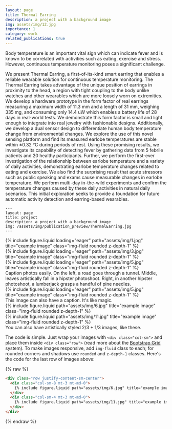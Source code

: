 ```yaml
---
layout: page
title: Thermal Earring
description: a project with a background image
img: assets/img/12.jpg
importance: 1
category: work
related_publications: true
---
```


Body temperature is an important vital sign which can indicate fever and is known to be correlated with activities such as eating, exercise and stress. However, continuous temperature monitoring poses a significant challenge.

We present Thermal Earring, a first-of-its-kind smart earring that enables a reliable wearable solution for continuous temperature monitoring. The Thermal Earring takes advantage of the unique position of earrings in proximity to the head, a region with tight coupling to the body unlike watches and other wearables which are more loosely worn on extremities. We develop a hardware prototype in the form factor of real earrings measuring a maximum width of 11.3 mm and a length of 31 mm, weighing 335 mg, and consuming only 14.4 uW which enables a battery life of 28 days in real-world tests. We demonstrate this form factor is small and light enough to integrate into real jewelry with fashionable designs. Additionally, we develop a dual sensor design to differentiate human body temperature change from environmental changes. We explore the use of this novel sensing platform and find its measured earlobe temperatures are stable within ±0.32 °C during periods of rest. Using these promising results, we investigate its capability of detecting fever by gathering data from 5 febrile patients and 20 healthy participants. Further, we perform the first-ever investigation of the relationship between earlobe temperature and a variety of daily activities, demonstrating earlobe temperature changes related to eating and exercise. We also find the surprising result that acute stressors such as public speaking and exams cause measurable changes in earlobe temperature. We perform multi-day in-the-wild experiments and confirm the temperature changes caused by these daily activities in natural daily scenarios. This initial exploration seeks to provide a foundation for future automatic activity detection and earring-based wearables.



    ---
    layout: page
    title: project
    description: a project with a background image
    img: /assets/img/publication_preview/ThermalEarring.jpg
    ---

<div class="row">
    <div class="col-sm mt-3 mt-md-0">
        {% include figure.liquid loading="eager" path="assets/img/1.jpg" title="example image" class="img-fluid rounded z-depth-1" %}
    </div>
    <div class="col-sm mt-3 mt-md-0">
        {% include figure.liquid loading="eager" path="assets/img/3.jpg" title="example image" class="img-fluid rounded z-depth-1" %}
    </div>
    <div class="col-sm mt-3 mt-md-0">
        {% include figure.liquid loading="eager" path="assets/img/5.jpg" title="example image" class="img-fluid rounded z-depth-1" %}
    </div>
</div>
<div class="caption">
    Caption photos easily. On the left, a road goes through a tunnel. Middle, leaves artistically fall in a hipster photoshoot. Right, in another hipster photoshoot, a lumberjack grasps a handful of pine needles.
</div>
<div class="row">
    <div class="col-sm mt-3 mt-md-0">
        {% include figure.liquid loading="eager" path="assets/img/5.jpg" title="example image" class="img-fluid rounded z-depth-1" %}
    </div>
</div>
<div class="caption">
    This image can also have a caption. It's like magic.
</div>
<!-- 
You can also put regular text between your rows of images, even citations {% cite einstein1950meaning %}.
Say you wanted to write a bit about your project before you posted the rest of the images.
You describe how you toiled, sweated, _bled_ for your project, and then... you reveal its glory in the next row of images.
 -->
<div class="row justify-content-sm-center">
    <div class="col-sm-8 mt-3 mt-md-0">
        {% include figure.liquid path="assets/img/6.jpg" title="example image" class="img-fluid rounded z-depth-1" %}
    </div>
    <div class="col-sm-4 mt-3 mt-md-0">
        {% include figure.liquid path="assets/img/11.jpg" title="example image" class="img-fluid rounded z-depth-1" %}
    </div>
</div>
<div class="caption">
    You can also have artistically styled 2/3 + 1/3 images, like these.
</div>

The code is simple.
Just wrap your images with `<div class="col-sm">` and place them inside `<div class="row">` (read more about the <a href="https://getbootstrap.com/docs/4.4/layout/grid/">Bootstrap Grid</a> system).
To make images responsive, add `img-fluid` class to each; for rounded corners and shadows use `rounded` and `z-depth-1` classes.
Here's the code for the last row of images above:

{% raw %}

```html
<div class="row justify-content-sm-center">
  <div class="col-sm-8 mt-3 mt-md-0">
    {% include figure.liquid path="assets/img/6.jpg" title="example image" class="img-fluid rounded z-depth-1" %}
  </div>
  <div class="col-sm-4 mt-3 mt-md-0">
    {% include figure.liquid path="assets/img/11.jpg" title="example image" class="img-fluid rounded z-depth-1" %}
  </div>
</div>
```

{% endraw %}
